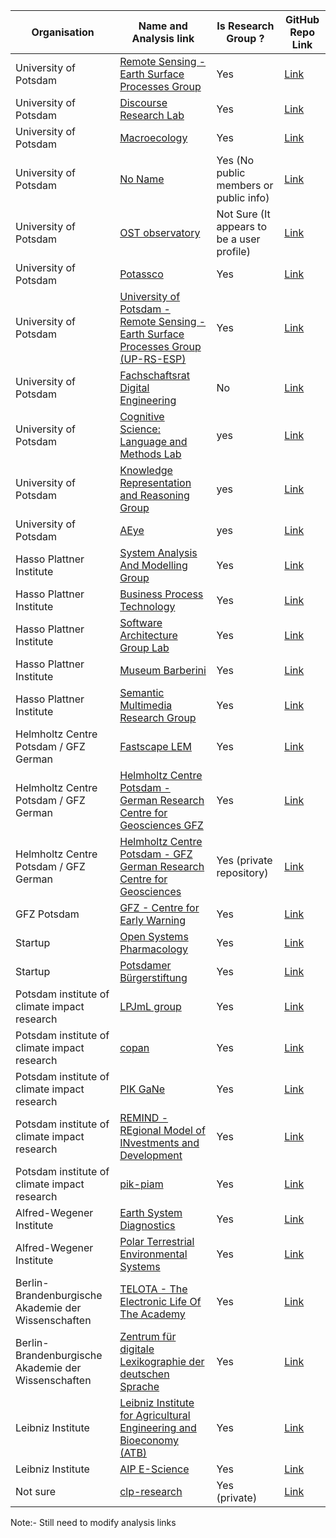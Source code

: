 | Organisation                                        | Name and Analysis link                                                                                                                       | Is Research Group ?                  | GitHub Repo Link                                                | 
|-----------------------------------------------------|----------------------------------------------------------------------------------------------------------------------------------------------|--------------------------------------|-----------------------------------------------------------------|
| University of Potsdam                               | [Remote Sensing - Earth Surface Processes Group ](https://github.com/user/repo/blob/branch/other_file.md)                                    | Yes                                  | [Link](https://github.com/UP-RS-ESP)                            |
| University of Potsdam                               | [Discourse Research Lab](https://github.com/user/repo/blob/branch/other_file.md)                                                             | Yes                                  | [Link](https://github.com/discourse-lab)                        |
| University of Potsdam                               | [Macroecology](https://github.com/user/repo/blob/branch/other_file.md)                                                                       | Yes                                  | [Link](https://github.com/UP-macroecology)                      |
| University of Potsdam                               | [No Name](https://github.com/user/repo/blob/branch/other_file.md)                                                                            | Yes (No public members or public info) | [Link](https://github.com/University-of-Potsdam-MM)             |
| University of Potsdam                               | [OST observatory](https://github.com/user/repo/blob/branch/other_file.md)                                                                    | Not Sure (It appears to be a user profile) | [Link](https://github.com/OST-Observatory)                      |
| University of Potsdam                               | [Potassco](https://github.com/user/repo/blob/branch/other_file.md)                                                                           | Yes                                  | [Link](https://github.com/potassco)                             |
| University of Potsdam                               | [University of Potsdam - Remote Sensing - Earth Surface Processes Group (UP-RS-ESP)](https://github.com/user/repo/blob/branch/other_file.md) | Yes                                  | [Link](https://github.com/UP-RS-ESP)                            |
| University of Potsdam                               | [Fachschaftsrat Digital Engineering](https://github.com/user/repo/blob/branch/other_file.md)                                                 | No                                   | [Link](https://github.com/fsr-de)                               |
| University of Potsdam                               | [Cognitive Science: Language and Methods Lab](https://github.com/user/repo/blob/branch/other_file.md)                                        | yes                                  | [Link](https://github.com/cslm-lab)                             |
| University of Potsdam                               | [Knowledge Representation and Reasoning Group](https://github.com/user/repo/blob/branch/other_file.md)                                       | yes                                  | [Link](https://github.com/krr-up)                               |
| University of Potsdam                               | [AEye](https://github.com/user/repo/blob/branch/other_file.md)                                                                               | yes                                  | [Link](https://github.com/aeye-lab)                             |
| Hasso Plattner Institute                            | [System Analysis And Modelling Group](https://github.com/user/repo/blob/branch/other_file.md)                                                | Yes                                  | [Link](https://github.com/hpi-sam)                              |
| Hasso Plattner Institute                            | [Business Process Technology](https://github.com/user/repo/blob/branch/other_file.md)                                                        | Yes                                  | [Link](https://github.com/bptlab)                               |
| Hasso Plattner Institute                            | [Software Architecture Group Lab](https://github.com/user/repo/blob/branch/other_file.md)                                                    | Yes                                  | [Link](https://github.com/hpi-swa-lab)                          |
| Hasso Plattner Institute                            | [Museum Barberini](https://github.com/user/repo/blob/branch/other_file.md)                                                                   | Yes                                  | [Link](https://github.com/Museum-Barberini)                     |
| Hasso Plattner Institute                            | [Semantic Multimedia Research Group](https://github.com/user/repo/blob/branch/other_file.md)                                                 | Yes                                  | [Link](https://github.com/semanticmultimedia)                   |
| Helmholtz Centre Potsdam / GFZ German               | [Fastscape LEM](https://github.com/user/repo/blob/branch/other_file.md)                                                                      | Yes                                  | [Link](https://github.com/fastscape-lem)                        |
| Helmholtz Centre Potsdam / GFZ German               | [Helmholtz Centre Potsdam - German Research Centre for Geosciences GFZ](https://github.com/user/repo/blob/branch/other_file.md)              | Yes                                  | [Link](https://github.com/GFZ)                                  |
| Helmholtz Centre Potsdam / GFZ German               | [Helmholtz Centre Potsdam - GFZ German Research Centre for Geosciences](https://github.com/user/repo/blob/branch/other_file.md)              | Yes (private repository)             | [Link](https://github.com/GFZ-Potsdam)                          |
| GFZ Potsdam                                         | [GFZ - Centre for Early Warning](https://github.com/user/repo/blob/branch/other_file.md)                                                     | Yes                                  | [Link](https://github.com/GFZ-Centre-for-Early-Warning)         |
| Startup                                             | [Open Systems Pharmacology](https://github.com/user/repo/blob/branch/other_file.md)                                                          | Yes                                  | [Link](https://github.com/Open-Systems-Pharmacology)            |
| Startup                                             | [Potsdamer Bürgerstiftung](https://github.com/user/repo/blob/branch/other_file.md)                                                           | Yes                                  | [Link](https://github.com/potsdamer-buergerstiftung)            |
| Potsdam institute of climate impact research        | [LPJmL group](https://github.com/user/repo/blob/branch/other_file.md)                                                                        | Yes                                  | [Link](https://github.com/PIK-LPJmL)                            |
| Potsdam institute of climate impact research        | [copan](https://github.com/user/repo/blob/branch/other_file.md)                                                                              | Yes                                  | [Link](https://github.com/pik-copan)                            |
| Potsdam institute of climate impact research        | [PIK GaNe](https://github.com/user/repo/blob/branch/other_file.md)                                                                           | Yes                                  | [Link](https://github.com/pik-gane)                             |
| Potsdam institute of climate impact research        | [REMIND - REgional Model of INvestments and Development](https://github.com/user/repo/blob/branch/other_file.md)                             | Yes                                  | [Link](https://github.com/remindmodel)                          |
| Potsdam institute of climate impact research        | [pik-piam](https://github.com/user/repo/blob/branch/other_file.md)                                                                           | Yes                                  | [Link](https://github.com/pik-piam)                             |
| Alfred-Wegener Institute                            | [Earth System Diagnostics](https://github.com/user/repo/blob/branch/other_file.md)                                                           | Yes                                  | [Link](https://github.com/EarthSystemDiagnostics)               |
| Alfred-Wegener Institute                            | [Polar Terrestrial Environmental Systems](https://github.com/user/repo/blob/branch/other_file.md)                                            | Yes                                  | [Link](https://github.com/PolarTerrestrialEnvironmentalSystems) |
| Berlin-Brandenburgische Akademie der Wissenschaften | [TELOTA - The Electronic Life Of The Academy](https://github.com/user/repo/blob/branch/other_file.md)                                        | Yes                                  | [Link](https://github.com/telota)                               |
| Berlin-Brandenburgische Akademie der Wissenschaften | [Zentrum für digitale Lexikographie der deutschen Sprache](https://github.com/user/repo/blob/branch/other_file.md)                           | Yes                                  | [Link](https://github.com/zentrum-lexikographie)                |
| Leibniz Institute                                   | [Leibniz Institute for Agricultural Engineering and Bioeconomy (ATB)](https://github.com/user/repo/blob/branch/other_file.md)                | Yes                                  | [Link](https://github.com/ATB-Potsdam)                          |
| Leibniz Institute                                   | [AIP E-Science](https://github.com/user/repo/blob/branch/other_file.md)                                                                      | Yes                                  | [Link](https://github.com/aipescience)                          |
| Not sure                                            | [clp-research](https://github.com/user/repo/blob/branch/other_file.md)                                                                       | Yes         (private)                | [Link](https://github.com/clp-research)                         |

Note:- Still need to modify analysis links 
